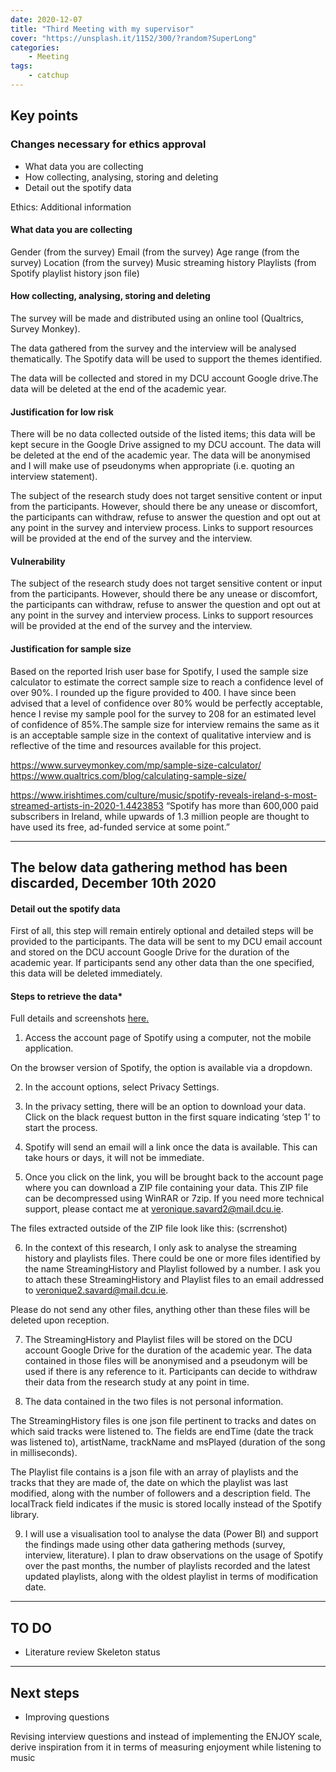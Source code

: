 ```yaml
---
date: 2020-12-07
title: "Third Meeting with my supervisor"
cover: "https://unsplash.it/1152/300/?random?SuperLong"
categories: 
    - Meeting
tags:
    - catchup
---
```


## Key points

### Changes necessary for ethics approval

- What data you are collecting
- How collecting, analysing, storing and deleting 
- Detail out the spotify data  

Ethics: Additional information

#### What data you are collecting

Gender (from the survey)
Email (from the survey)
Age range (from the survey)
Location (from the survey)
Music streaming history 
Playlists (from Spotify playlist history json file)

#### How collecting, analysing, storing and deleting

The survey will be made and distributed using an online tool (Qualtrics, Survey Monkey).

The data gathered from the survey and the interview will be analysed thematically. The Spotify data will be used to support the themes identified.

The data will be collected and stored in my DCU account Google drive.The data will be deleted at the end of the academic year.

#### Justification for low risk

There will be no data collected outside of the listed items; this data will be kept secure in the Google Drive assigned to my DCU account. The data will be deleted at the end of the academic year. The data will be anonymised and I will make use of pseudonyms when appropriate (i.e. quoting an interview statement).

The subject of the research study does not target sensitive content or input from the participants. However, should there be any unease or discomfort, the participants can withdraw, refuse to answer the question and opt out at any point in the survey and interview process. Links to support resources will be provided at the end of the survey and the interview.


#### Vulnerability

The subject of the research study does not target sensitive content or input from the participants. However, should there be any unease or discomfort, the participants can withdraw, refuse to answer the question and opt out at any point in the survey and interview process. Links to support resources will be provided at the end of the survey and the interview.


#### Justification for sample size

Based on the reported Irish user base for Spotify, I used the sample size calculator to estimate the correct sample size to reach a confidence level of over 90%. I rounded up the figure provided to 400. I have since been advised that a level of confidence over 80% would be perfectly acceptable, hence I revise my sample pool for the survey to 208 for an estimated level of confidence of 85%.The sample size for interview remains the same as it is an acceptable sample size in the context of qualitative interview and is reflective of the time and resources available for this project.

https://www.surveymonkey.com/mp/sample-size-calculator/
https://www.qualtrics.com/blog/calculating-sample-size/ 

https://www.irishtimes.com/culture/music/spotify-reveals-ireland-s-most-streamed-artists-in-2020-1.4423853
“Spotify has more than 600,000 paid subscribers in Ireland, while upwards of 1.3 million people are thought to have used its free, ad-funded service at some point.”


---
The below data gathering method has been discarded, December 10th 2020
---
#### Detail out the spotify data  

First of all, this step will remain entirely optional and detailed steps will be provided to the participants. The data will be sent to my DCU email account and stored on the DCU account Google Drive for the duration of the academic year.  If participants send any other data than the one specified, this data will be deleted immediately.


#### Steps to retrieve the data*
Full details and screenshots [here.](https://docs.google.com/document/d/1aLpHAALhcPWFr6b0ZyVDev5kR8_bn-v3TNzKmSiaZvY/edit#heading=h.osad709wrksf)

1. Access the account page of Spotify using a computer, not the mobile application.

On the browser version of Spotify, the option is available via a dropdown.

2. In the account options, select Privacy Settings.

3. In the privacy setting, there will be an option to download your data. Click on the black request button in the first square indicating ‘step 1’ to start the process.

4. Spotify will send an email will a link once the data is available. This can take hours or days, it will not be immediate.

5. Once you click on the link, you will be brought back to the account page where you can download a ZIP file containing your data. This ZIP file can be decompressed using WinRAR or 7zip. If you need more technical support, please contact me at veronique.savard2@mail.dcu.ie.

The files extracted outside of the ZIP file look like this:
(scrrenshot)

6. In the context of this research, I only ask to analyse the streaming history and playlists files. There could be one or more files identified by the name StreamingHistory and Playlist followed by a number. I ask you to attach these StreamingHistory and Playlist files to an email addressed to veronique2.savard@mail.dcu.ie.

Please do not send any other files, anything other than these files will be deleted upon reception.

7. The StreamingHistory and Playlist files will be stored on the DCU account Google Drive for the duration of the academic year. The data contained in those files will be anonymised and a pseudonym will be used if there is any reference to it. Participants can decide to withdraw their data from the research study at any point in time.

8. The data contained in the two files is not personal information.

The StreamingHistory files is one json file pertinent to tracks and dates on which said tracks were listened to. The fields are endTime (date the track was listened to), artistName, trackName and msPlayed (duration of the song in milliseconds).


  The Playlist file contains is a json file with an array of playlists and the tracks that they are made of, the date on which the playlist was last modified, along with the number of followers and a description field. The localTrack field indicates if the music is stored locally instead of the Spotify library.



9. I will use a visualisation tool to analyse the data (Power BI) and support the findings made using other data gathering methods (survey, interview, literature).
I plan to draw observations on the usage of Spotify over the past months, the number of playlists recorded and the latest updated playlists, along with the oldest playlist in terms of modification date.

---
## TO DO
- Literature review
Skeleton status

---
## Next steps
- Improving questions

Revising interview questions and instead of implementing the ENJOY scale, derive inspiration from it in terms of measuring enjoyment while listening to music
